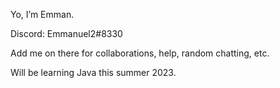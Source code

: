  Yo, I’m Emman.
 
 Discord: Emmanuel2#8330   
 
 Add me on there for collaborations, help, random chatting, etc.  
 
 Will be learning Java this summer 2023.

<!---
Emmanuel2-uni/Emmanuel2-uni is a ✨ special ✨ repository because its `README.md` (this file) appears on your GitHub profile.
You can click the Preview link to take a look at your changes.
--->

